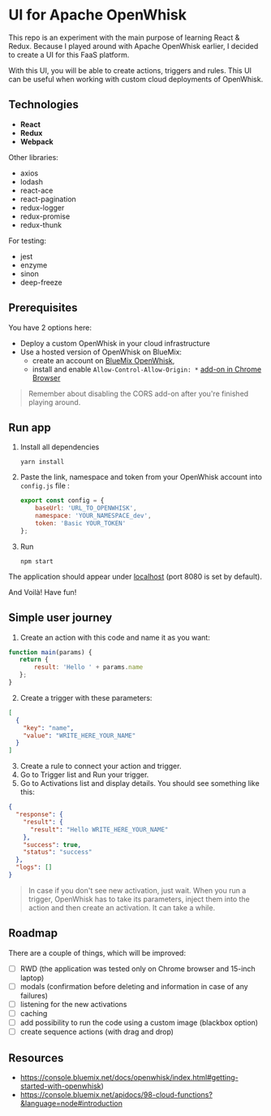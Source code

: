 # UI for Apache OpenWhisk

This repo is an experiment with the main purpose of learning React & Redux.
Because I played around with Apache OpenWhisk earlier, I decided to create a UI for this FaaS platform.

With this UI, you will be able to create actions, triggers and rules. 
This UI can be useful when working with custom cloud deployments of OpenWhisk.

## Technologies
- **React**
- **Redux**
- **Webpack**

Other libraries:
- axios
- lodash
- react-ace
- react-pagination
- redux-logger
- redux-promise
- redux-thunk

For testing:
- jest 
- enzyme
- sinon
- deep-freeze

## Prerequisites

You have 2 options here:
- Deploy a custom OpenWhisk in your cloud infrastructure
- Use a hosted version of OpenWhisk on BlueMix:
  - create an account on [BlueMix OpenWhisk](https://console.bluemix.net/registration/?target=%2Fopenwhisk),
  - install and enable `Allow-Control-Allow-Origin: *` [add-on in Chrome Browser](https://chrome.google.com/webstore/detail/allow-control-allow-origi/nlfbmbojpeacfghkpbjhddihlkkiljbi)

> Remember about disabling the CORS add-on after you're finished playing around.

## Run app
1. Install all dependencies
    ```shell
    yarn install
    ```

1. Paste the link, namespace and token from your OpenWhisk account into `config.js` file :
    ```javascript
    export const config = {
        baseUrl: 'URL_TO_OPENWHISK',
        namespace: 'YOUR_NAMESPACE_dev',
        token: 'Basic YOUR_TOKEN'
    };
    
    ```

1. Run
    ```shell
    npm start
    ```
The application should appear under [localhost](localhost:8080) (port 8080 is set by default).


And Voilà! Have fun!

## Simple user journey

1. Create an action with this code and name it as you want:
```javascript
function main(params) {
   return {
       result: 'Hello ' + params.name
   };
}
```
2. Create a trigger with these parameters:
```json
[
  {
    "key": "name",
    "value": "WRITE_HERE_YOUR_NAME"
  }
]
```

3. Create a rule to connect your action and trigger.
4. Go to Trigger list and Run your trigger.
5. Go to Activations list and display details. You should see something like this:
```json
{
  "response": {
    "result": {
      "result": "Hello WRITE_HERE_YOUR_NAME"
    },
    "success": true,
    "status": "success"
  },
  "logs": []
}
```

> In case if you don't see new activation, just wait. When you run a trigger, OpenWhisk has to take its parameters, 
inject them into the action and then create an activation. It can take a while. 

## Roadmap

There are a couple of things, which will be improved:
- [ ] RWD (the application was tested only on Chrome browser and 15-inch laptop)
- [ ] modals (confirmation before deleting and information in case of any failures)
- [ ] listening for the new activations
- [ ] caching
- [ ] add possibility to run the code using a custom image (blackbox option)
- [ ] create sequence actions (with drag and drop)

## Resources
- https://console.bluemix.net/docs/openwhisk/index.html#getting-started-with-openwhisk)
- https://console.bluemix.net/apidocs/98-cloud-functions?&language=node#introduction

